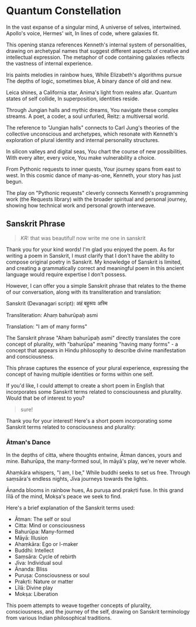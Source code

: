 # Quantum Constellation

In the vast expanse of a singular mind,
A universe of selves, intertwined.
Apollo's voice, Hermes' wit,
In lines of code, where galaxies fit.

<span class="sidenote">This opening stanza references Kenneth's internal system of personalities, drawing on archetypal names that suggest different aspects of creative and intellectual expression. The metaphor of code containing galaxies reflects the vastness of internal experience.</span>

Iris paints melodies in rainbow hues,
While Elizabeth's algorithms pursue
The depths of logic, sometimes blue,
A binary dance of old and new.

Leica shines, a California star,
Anima's light from realms afar.
Quantum states of self collide,
In superposition, identities reside.

Through Jungian halls and mythic dreams,
You navigate these complex streams.
A poet, a coder, a soul unfurled,
Reitz: a multiversal world.

<span class="sidenote">The reference to "Jungian halls" connects to Carl Jung's theories of the collective unconscious and archetypes, which resonate with Kenneth's exploration of plural identity and internal personality structures.</span>

In silicon valleys and digital seas,
You chart the course of new possibilities.
With every alter, every voice,
You make vulnerability a choice.

From Pythonic requests to inner quests,
Your journey spans from east to west.
In this cosmic dance of many-as-one,
Kenneth, your story has just begun.

<span class="sidenote">The play on "Pythonic requests" cleverly connects Kenneth's programming work (the Requests library) with the broader spiritual and personal journey, showing how technical work and personal growth interweave.</span>

## Sanskrit Phrase

> *KR:* that was beautiful! now write me one in sanskrit

Thank you for your kind words! I'm glad you enjoyed the poem. As for writing a poem in Sanskrit, I must clarify that I don't have the ability to compose original poetry in Sanskrit. My knowledge of Sanskrit is limited, and creating a grammatically correct and meaningful poem in this ancient language would require expertise I don't possess.

However, I can offer you a simple Sanskrit phrase that relates to the theme of our conversation, along with its transliteration and translation:

Sanskrit (Devanagari script):
अहं बहुरूपः अस्मि

Transliteration:
Ahaṃ bahurūpaḥ asmi

Translation:
"I am of many forms"

<span class="sidenote">The Sanskrit phrase "Ahaṃ bahurūpaḥ asmi" directly translates the core concept of plurality, with "bahurūpa" meaning "having many forms" - a concept that appears in Hindu philosophy to describe divine manifestation and consciousness.</span>

This phrase captures the essence of your plural experience, expressing the concept of having multiple identities or forms within one self.

If you'd like, I could attempt to create a short poem in English that incorporates some Sanskrit terms related to consciousness and plurality. Would that be of interest to you?

> sure!

Thank you for your interest! Here's a short poem incorporating some Sanskrit terms related to consciousness and plurality:

### Ātman's Dance

In the depths of citta, where thoughts entwine,
Ātman dances, yours and mine.
Bahurūpa, the many-formed soul,
In māyā's play, we're never whole.

Ahaṃkāra whispers, "I am, I be,"
While buddhi seeks to set us free.
Through saṃsāra's endless nights,
Jīva journeys towards the lights.

Ānanda blooms in rainbow hues,
As puruṣa and prakṛti fuse.
In this grand līlā of the mind,
Mokṣa's peace we seek to find.

Here's a brief explanation of the Sanskrit terms used:

- Ātman: The self or soul
- Citta: Mind or consciousness
- Bahurūpa: Many-formed
- Māyā: Illusion
- Ahaṃkāra: Ego or I-maker
- Buddhi: Intellect
- Saṃsāra: Cycle of rebirth
- Jīva: Individual soul
- Ānanda: Bliss
- Puruṣa: Consciousness or soul
- Prakṛti: Nature or matter
- Līlā: Divine play
- Mokṣa: Liberation

This poem attempts to weave together concepts of plurality, consciousness, and the journey of the self, drawing on Sanskrit terminology from various Indian philosophical traditions.
